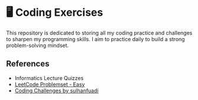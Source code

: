# 🖥️ Coding Exercises
This repository is dedicated to storing all my coding practice and challenges to sharpen my programming skills. I aim to practice daily to build a strong problem-solving mindset.

## References
- Informatics Lecture Quizzes
- [LeetCode Problemset - Easy](https://leetcode.com/problemset/?difficulty=EASY&page=1)
- [Coding Challenges by sulhanfuadi](https://github.com/sulhanfuadi/coding-challenges)